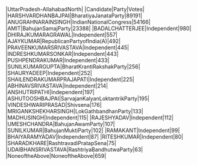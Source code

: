  
|UttarPradesh-AllahabadNorth|
|Candidate|Party|Votes|
|HARSHVARDHANBAJPAI|BharatiyaJanataParty|89191|
|ANUGRAHNARAINSINGH|IndianNationalCongress|54166|
|AMIT|BahujanSamajParty|23388|
|BADALCHATTERJEE|Independent|980|
|DHIRAJKUMARAGRAWAL|Independent|557|
|AJAYKUMAR|RepublicanPartyofIndia(A)|492|
|PRAVEENKUMARSRIVASTAVA|Independent|445|
|INDRESHKUMARSONKAR|Independent|443|
|PUSHPENDRAKUMAR|Independent|433|
|SUNILKUMARGUPTA|BharatKrantiRakshakParty|256|
|SHAURYADEEP|Independent|252|
|SHAILENDRAKUMARPRAJAPATI|Independent|225|
|ABHINAVSRIVASTAVA|Independent|214|
|ANSHUTRIPATHI|Independent|197|
|ASHUTOOSHBAJPAI|SarvajanKalyanLoktantrikParty|195|
|VINDESHWARIPRASAD|Shivsena|176|
|MRIGANKSHEKHARSINGH|LokGathbandhanParty|133|
|MADHUSINGH|Independent|115|
|RAJESHYADAV|Independent|112|
|UMESHCHANDRA|BahujanAwamParty|107|
|SUNILKUMAR|BahujanMuktiParty|102|
|RAMAKANT|Independent|99|
|BHAIYARAMYADAV|Independent|87|
|RITESHKUMAR|Independent|80|
|SHARADKHARE|RashtravadiPratapSena|75|
|UDAIBHANSRIVASTAVA|RashtriyaBandhutwaParty|63|
|NoneoftheAbove|NoneoftheAbove|659|
